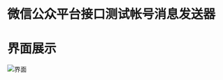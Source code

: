 # 微信公众平台接口测试帐号消息发送器
# 界面展示
![界面](https://github.com/user-attachments/assets/3b2a93c9-26ee-4020-81c2-f19f6b640dc7)
